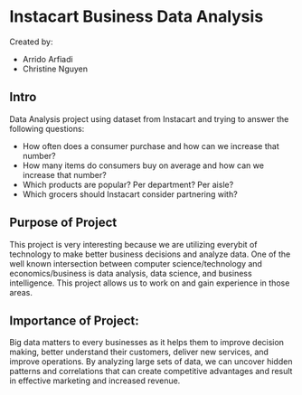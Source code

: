 # Instacart Business Data Analysis
Created by:
* Arrido Arfiadi
* Christine Nguyen

## Intro 

Data Analysis project using dataset from Instacart and trying to answer the following questions:
* How often does a consumer purchase and how can we increase that number?  
* How many items do consumers buy on average and how can we increase that number? 
* Which products are popular? Per department? Per aisle? 
* Which grocers should Instacart consider partnering with?

## Purpose of Project
This project is very interesting because we are utilizing everybit of technology to make better business decisions and analyze data. One of the well known intersection between computer science/technology and economics/business is data analysis, data science, and business intelligence. This project allows us to work on and gain experience in those areas. 

## Importance of Project:
Big data matters to every businesses as it helps them to improve decision making, better understand their customers, deliver new services, and improve operations. By analyzing large sets of data, we can uncover hidden patterns and correlations that can create competitive advantages and result in effective marketing and increased revenue.
